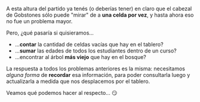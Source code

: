 A esta altura del partido ya tenés (o deberías tener) en claro que el cabezal de Gobstones sólo puede "mirar" de a **una celda por vez**, y hasta ahora eso no fue un problema mayor. 

Pero, ¿qué pasaría si quisieramos...

* ...**contar** la cantidad de celdas vacías que hay en el tablero? 
* ...**sumar** las edades de todos los estudiantes dentro de un curso?
* ...encontrar al árbol **más viejo** que hay en el bosque?

La respuesta a todos los problemas anteriores es la misma: necesitamos _alguna forma_ de **recordar** esa información, para poder consultarla luego y actualizarla a medida que nos desplacemos por el tablero.

Veamos qué podemos hacer al respecto... :smirk: